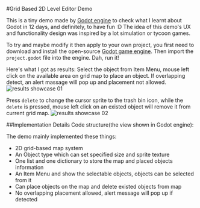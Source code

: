 #Grid Based 2D Level Editor Demo

This is a tiny demo made by [Godot engine](https://godotengine.org/) to check what I learnt about Godot in 12 days, and definitely, to have fun :D The idea of this demo's UX and functionality design was inspired by a lot simulation or tycoon games.

To try and maybe modify it then apply to your own project, you first need to download and install the open-source [Godot game engine](https://godotengine.org/download/windows). Then import the `project.godot` file into the engine. Dah, run it!

Here's what I got as results:
Select the object from Item Menu, mouse left click on the available area on grid map to place an object. If overlapping detect, an alert massage will pop up and placement not allowed.
![results showcase 01](yukihuyt/Grid_based_level_editor/blob/master/doc_resources/001.gif)

Press `delete` to change the cursor sprite to the trash bin icon, while the `delete` is pressed, mouse left click on an existed object will remove it from current grid map.
![results showcase 02](yukihuyt/Grid_based_level_editor/blob/master/doc_resources/002.gif)



##Implementation Details
Code structure(the view shown in Godot engine):


The demo mainly implemented these things:
* 2D grid-based map system
* An Object type which can set specified size and sprite texture
* One list and one dictionary to store the map and placed objects information
* An Item Menu and show the selectable objects, objects can be selected from it
* Can place objects on the map and delete existed objects from map
* No overlapping placement allowed, alert message will pop up if detected
